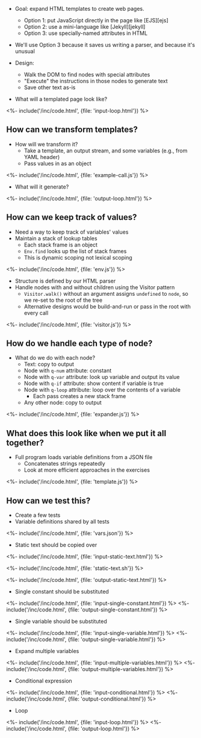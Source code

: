 ---
---

-   Goal: expand HTML templates to create web pages.
    -   Option 1: put JavaScript directly in the page like [EJS][ejs]
    -   Option 2: use a mini-language like [Jekyll][jekyll]
    -   Option 3: use specially-named attributes in HTML
-   We'll use Option 3 because it saves us writing a parser, and because it's unusual
-   Design:
    -   Walk the <g key="dom">DOM</g> to find nodes with special attributes
    -   "Execute" the instructions in those nodes to generate text
    -   Save other text as-is

-   What will a templated page look like?

<%- include('/inc/code.html', {file: 'input-loop.html'}) %>

## How can we transform templates?

-   How will we transform it?
    -   Take a template, an output stream, and some variables (e.g., from <g key="yaml">YAML</g> header)
    -   Pass values in as an object

<%- include('/inc/code.html', {file: 'example-call.js'}) %>

-   What will it generate?

<%- include('/inc/code.html', {file: 'output-loop.html'}) %>

## How can we keep track of values?

-   Need a way to keep track of variables' values
-   Maintain a stack of lookup tables
    -   Each <g key="stack_frame">stack frame</g> is an object
    -   `Env.find` looks up the list of stack frames
    -   This is <g key="dynamic_scoping">dynamic scoping</g> not <g key="lexical_scoping">lexical scoping</g>

<%- include('/inc/code.html', {file: 'env.js'}) %>

-   Structure is defined by our HTML parser
-   Handle nodes with and without children using the <g key="visitor_pattern">Visitor pattern</g>
    -   `Visitor.walk()` without an argument assigns `undefined` to `node`, so we re-set to the root of the tree
    -   Alternative designs would be build-and-run or pass in the root with every call

<%- include('/inc/code.html', {file: 'visitor.js'}) %>

## How do we handle each type of node?

-   What do we do with each node?
    -   Text: copy to output
    -   Node with `q-num` attribute: constant
    -   Node with `q-var` attribute: look up variable and output its value
    -   Node with `q-if` attribute: show content if variable is true
    -   Node with `q-loop` attribute: loop over the contents of a variable
        -   Each pass creates a new stack frame
    -   Any other node: copy to output

<%- include('/inc/code.html', {file: 'expander.js'}) %>

## What does this look like when we put it all together?

-   Full program loads variable definitions from a JSON file
    -   Concatenates strings repeatedly
    -   Look at more efficient approaches in the exercises

<%- include('/inc/code.html', {file: 'template.js'}) %>

## How can we test this?

-   Create a few tests
-   Variable definitions shared by all tests

<%- include('/inc/code.html', {file: 'vars.json'}) %>

-   Static text should be copied over

<%- include('/inc/code.html', {file: 'input-static-text.html'}) %>

<%- include('/inc/code.html', {file: 'static-text.sh'}) %>

<%- include('/inc/code.html', {file: 'output-static-text.html'}) %>

-   Single constant should be substituted

<%- include('/inc/code.html', {file: 'input-single-constant.html'}) %>
<%- include('/inc/code.html', {file: 'output-single-constant.html'}) %>

-   Single variable should be substituted

<%- include('/inc/code.html', {file: 'input-single-variable.html'}) %>
<%- include('/inc/code.html', {file: 'output-single-variable.html'}) %>

-   Expand multiple variables

<%- include('/inc/code.html', {file: 'input-multiple-variables.html'}) %>
<%- include('/inc/code.html', {file: 'output-multiple-variables.html'}) %>

-   Conditional expression

<%- include('/inc/code.html', {file: 'input-conditional.html'}) %>
<%- include('/inc/code.html', {file: 'output-conditional.html'}) %>

-   Loop

<%- include('/inc/code.html', {file: 'input-loop.html'}) %>
<%- include('/inc/code.html', {file: 'output-loop.html'}) %>
